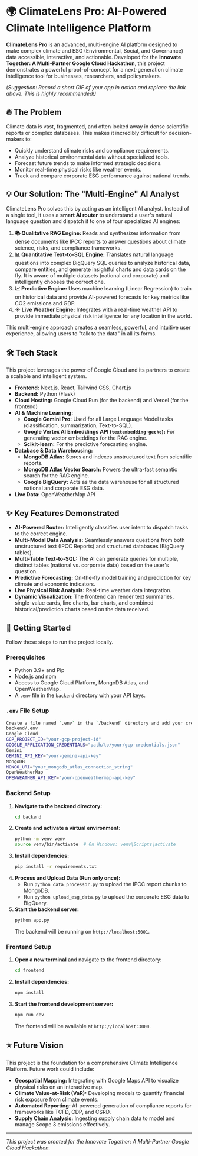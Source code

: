 # 🌍 ClimateLens Pro: AI-Powered Climate Intelligence Platform

**ClimateLens Pro** is an advanced, multi-engine AI platform designed to make complex climate and ESG (Environmental, Social, and Governance) data accessible, interactive, and actionable. Developed for the **Innovate Together: A Multi-Partner Google Cloud Hackathon**, this project demonstrates a powerful proof-of-concept for a next-generation climate intelligence tool for businesses, researchers, and policymakers.

 
*(Suggestion: Record a short GIF of your app in action and replace the link above. This is highly recommended!)*

## 🔥 The Problem

Climate data is vast, fragmented, and often locked away in dense scientific reports or complex databases. This makes it incredibly difficult for decision-makers to:
-   Quickly understand climate risks and compliance requirements.
-   Analyze historical environmental data without specialized tools.
-   Forecast future trends to make informed strategic decisions.
-   Monitor real-time physical risks like weather events.
-   Track and compare corporate ESG performance against national trends.

## 💡 Our Solution: The "Multi-Engine" AI Analyst

ClimateLens Pro solves this by acting as an intelligent AI analyst. Instead of a single tool, it uses a **smart AI router** to understand a user's natural language question and dispatch it to one of four specialized AI engines:

1.  **📚 Qualitative RAG Engine:** Reads and synthesizes information from dense documents like IPCC reports to answer questions about climate science, risks, and compliance frameworks.
2.  **📊 Quantitative Text-to-SQL Engine:** Translates natural language questions into complex BigQuery SQL queries to analyze historical data, compare entities, and generate insightful charts and data cards on the fly. It is aware of multiple datasets (national and corporate) and intelligently chooses the correct one.
3.  **📈 Predictive Engine:** Uses machine learning (Linear Regression) to train on historical data and provide AI-powered forecasts for key metrics like CO2 emissions and GDP.
4.  **☀️ Live Weather Engine:** Integrates with a real-time weather API to provide immediate physical risk intelligence for any location in the world.

This multi-engine approach creates a seamless, powerful, and intuitive user experience, allowing users to "talk to the data" in all its forms.

## 🛠️ Tech Stack

This project leverages the power of Google Cloud and its partners to create a scalable and intelligent system.

*   **Frontend:** Next.js, React, Tailwind CSS, Chart.js
*   **Backend:** Python (Flask)
*   **Cloud Hosting:** Google Cloud Run (for the backend) and Vercel (for the frontend)
*   **AI & Machine Learning:**
    *   **Google Gemini Pro:** Used for all Large Language Model tasks (classification, summarization, Text-to-SQL).
    *   **Google Vertex AI Embeddings API (`textembedding-gecko`):** For generating vector embeddings for the RAG engine.
    *   **Scikit-learn:** For the predictive forecasting engine.
*   **Database & Data Warehousing:**
    *   **MongoDB Atlas:** Stores and indexes unstructured text from scientific reports.
    *   **MongoDB Atlas Vector Search:** Powers the ultra-fast semantic search for the RAG engine.
    *   **Google BigQuery:** Acts as the data warehouse for all structured national and corporate ESG data.
*   **Live Data:** OpenWeatherMap API

## ✨ Key Features Demonstrated

-   **AI-Powered Router:** Intelligently classifies user intent to dispatch tasks to the correct engine.
-   **Multi-Modal Data Analysis:** Seamlessly answers questions from both unstructured text (IPCC Reports) and structured databases (BigQuery tables).
-   **Multi-Table Text-to-SQL:** The AI can generate queries for multiple, distinct tables (national vs. corporate data) based on the user's question.
-   **Predictive Forecasting:** On-the-fly model training and prediction for key climate and economic indicators.
-   **Live Physical Risk Analysis:** Real-time weather data integration.
-   **Dynamic Visualization:** The frontend can render text summaries, single-value cards, line charts, bar charts, and combined historical/prediction charts based on the data received.

## 🚀 Getting Started

Follow these steps to run the project locally.

### Prerequisites

-   Python 3.9+ and Pip
-   Node.js and npm
-   Access to Google Cloud Platform, MongoDB Atlas, and OpenWeatherMap.
-   A `.env` file in the `backend` directory with your API keys.

### `.env` File Setup
```bash
Create a file named `.env` in the `/backend` directory and add your credentials:
backend/.env
Google Cloud
GCP_PROJECT_ID="your-gcp-project-id"
GOOGLE_APPLICATION_CREDENTIALS="path/to/your/gcp-credentials.json"
Gemini
GEMINI_API_KEY="your-gemini-api-key"
MongoDB
MONGO_URI="your_mongodb_atlas_connection_string"
OpenWeatherMap
OPENWEATHER_API_KEY="your-openweathermap-api-key"
```
### Backend Setup

1.  **Navigate to the backend directory:**
    ```bash
    cd backend
    ```
2.  **Create and activate a virtual environment:**
    ```bash
    python -m venv venv
    source venv/bin/activate  # On Windows: venv\Scripts\activate
    ```
3.  **Install dependencies:**
    ```bash
    pip install -r requirements.txt
    ```
4.  **Process and Upload Data (Run only once):**
    -   Run `python data_processor.py` to upload the IPCC report chunks to MongoDB.
    -   Run `python upload_esg_data.py` to upload the corporate ESG data to BigQuery.
5.  **Start the backend server:**
    ```bash
    python app.py
    ```
    The backend will be running on `http://localhost:5001`.

### Frontend Setup

1.  **Open a new terminal** and navigate to the frontend directory:
    ```bash
    cd frontend
    ```
2.  **Install dependencies:**
    ```bash
    npm install
    ```
3.  **Start the frontend development server:**
    ```bash
    npm run dev
    ```
    The frontend will be available at `http://localhost:3000`.

## ⭐️ Future Vision

This project is the foundation for a comprehensive Climate Intelligence Platform. Future work could include:
-   **Geospatial Mapping:** Integrating with Google Maps API to visualize physical risks on an interactive map.
-   **Climate Value-at-Risk (VaR):** Developing models to quantify financial risk exposure from climate events.
-   **Automated Reporting:** AI-powered generation of compliance reports for frameworks like TCFD, CDP, and CSRD.
-   **Supply Chain Analysis:** Ingesting supply chain data to model and manage Scope 3 emissions effectively.

---
*This project was created for the Innovate Together: A Multi-Partner Google Cloud Hackathon.*
